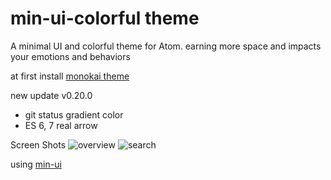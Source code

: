 # min-ui-colorful theme

A minimal UI and colorful theme for Atom. earning more space and impacts your emotions and behaviors

at first install [monokai theme](https://atom.io/themes/monokai)

new update v0.20.0
- git status gradient color
- ES 6, 7 real arrow

Screen Shots
![overview](https://s21.postimg.org/mvlb9v77b/Screen_Shot_2017_03_23_07_39_40_PM.png)
![search](https://s21.postimg.org/xwggevzg7/Screen_Shot_2017_03_23_07_43_34_PM.png)

using [min-ui](https://atom.io/packages/min-ui)
